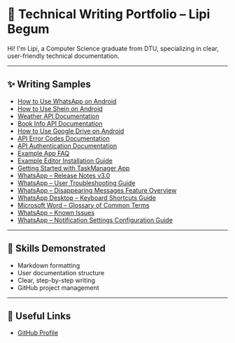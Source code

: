 #  📘 Technical Writing Portfolio – Lipi Begum

Hi! I'm Lipi, a Computer Science graduate from DTU, specializing in clear, user-friendly technical documentation.

---

## ✨ Writing Samples

- [How to Use WhatsApp on Android](whatsapp-guide.md)
- [How to Use Shein on Android](Shein-Guide.md)
- [Weather API Documentation](weather-api-doc.md)
- [Book Info API Documentation](BOOK-Info-doc.md)
- [How to Use Google Drive on Android](google-drive-guide.md)
- [API Error Codes Documentation](API-error-codes.md)
- [API Authentication Documentation](ApI-Authentication-Doc.md)
- [Example App FAQ](example-app-faq.md)
- [Example Editor Installation Guide](example-editor-installation-guide.md)
- [Getting Started with TaskManager App](getting-started-taskmanager.md)
- [WhatsApp – Release Notes v3.0](release-notes-whatsapp-v3.md)
- [WhatsApp – User Troubleshooting Guide](whatsapp-troubleshooting-guide.md)
- [WhatsApp – Disappearing Messages Feature Overview](whatsapp-disappearing-messages-overview.md)
- [WhatsApp Desktop – Keyboard Shortcuts Guide](whatsapp-keyboard-shortcuts-guide.md)
- [Microsoft Word – Glossary of Common Terms](microsoft-word-glossary.md)
- [WhatsApp – Known Issues](whatsapp-known-issues.md)
- [WhatsApp – Notification Settings Configuration Guide](whatsapp-notification-configuration-guide.md)









  
---

##  🧠 Skills Demonstrated

- Markdown formatting
- User documentation structure
- Clear, step-by-step writing
- GitHub project management
  
---

## 🔗 Useful Links

- [GitHub Profile](https://github.com/lipi-tech)
